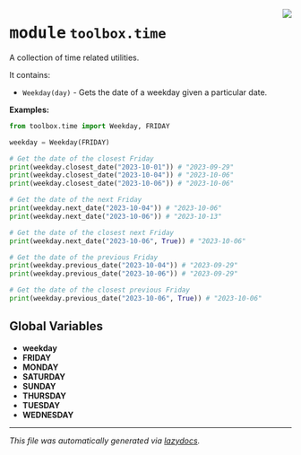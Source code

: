 <!-- markdownlint-disable -->

<a href="../toolbox/time/__init__.py#L0"><img align="right" style="float:right;" src="https://img.shields.io/badge/-source-cccccc?style=flat-square"></a>

# <kbd>module</kbd> `toolbox.time`
A collection of time related utilities. 

It contains: 
- `Weekday(day)` - Gets the date of a weekday given a particular date. 



**Examples:**
 ```python
from toolbox.time import Weekday, FRIDAY

weekday = Weekday(FRIDAY)

# Get the date of the closest Friday
print(weekday.closest_date("2023-10-01")) # "2023-09-29"
print(weekday.closest_date("2023-10-04")) # "2023-10-06"
print(weekday.closest_date("2023-10-06")) # "2023-10-06"

# Get the date of the next Friday
print(weekday.next_date("2023-10-04")) # "2023-10-06"
print(weekday.next_date("2023-10-06")) # "2023-10-13"

# Get the date of the closest next Friday
print(weekday.next_date("2023-10-06", True)) # "2023-10-06"

# Get the date of the previous Friday
print(weekday.previous_date("2023-10-04")) # "2023-09-29"
print(weekday.previous_date("2023-10-06")) # "2023-09-29"

# Get the date of the closest previous Friday
print(weekday.previous_date("2023-10-06", True)) # "2023-10-06"
``` 

**Global Variables**
---------------
- **weekday**
- **FRIDAY**
- **MONDAY**
- **SATURDAY**
- **SUNDAY**
- **THURSDAY**
- **TUESDAY**
- **WEDNESDAY**




---

_This file was automatically generated via [lazydocs](https://github.com/ml-tooling/lazydocs)._

